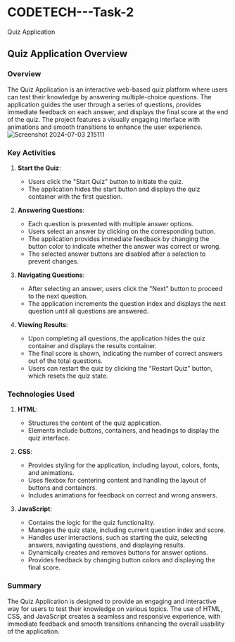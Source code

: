 # CODETECH---Task-2
Quiz Application
## Quiz Application Overview

### Overview
The Quiz Application is an interactive web-based quiz platform where users can test their knowledge by answering multiple-choice questions. The application guides the user through a series of questions, provides immediate feedback on each answer, and displays the final score at the end of the quiz. The project features a visually engaging interface with animations and smooth transitions to enhance the user experience.
![Screenshot 2024-07-03 215111](https://github.com/Hazeena2005/CODETECH---Task-2/assets/174039138/2e9ade20-a6e6-4248-b62f-cbd0356ccb86)


### Key Activities
1. **Start the Quiz**:
   - Users click the "Start Quiz" button to initiate the quiz.
   - The application hides the start button and displays the quiz container with the first question.

2. **Answering Questions**:
   - Each question is presented with multiple answer options.
   - Users select an answer by clicking on the corresponding button.
   - The application provides immediate feedback by changing the button color to indicate whether the answer was correct or wrong.
   - The selected answer buttons are disabled after a selection to prevent changes.

3. **Navigating Questions**:
   - After selecting an answer, users click the "Next" button to proceed to the next question.
   - The application increments the question index and displays the next question until all questions are answered.

4. **Viewing Results**:
   - Upon completing all questions, the application hides the quiz container and displays the results container.
   - The final score is shown, indicating the number of correct answers out of the total questions.
   - Users can restart the quiz by clicking the "Restart Quiz" button, which resets the quiz state.

### Technologies Used
1. **HTML**:
   - Structures the content of the quiz application.
   - Elements include buttons, containers, and headings to display the quiz interface.

2. **CSS**:
   - Provides styling for the application, including layout, colors, fonts, and animations.
   - Uses flexbox for centering content and handling the layout of buttons and containers.
   - Includes animations for feedback on correct and wrong answers.

3. **JavaScript**:
   - Contains the logic for the quiz functionality.
   - Manages the quiz state, including current question index and score.
   - Handles user interactions, such as starting the quiz, selecting answers, navigating questions, and displaying results.
   - Dynamically creates and removes buttons for answer options.
   - Provides feedback by changing button colors and displaying the final score.

### Summary
The Quiz Application is designed to provide an engaging and interactive way for users to test their knowledge on various topics. The use of HTML, CSS, and JavaScript creates a seamless and responsive experience, with immediate feedback and smooth transitions enhancing the overall usability of the application.
